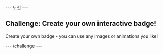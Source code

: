 \--- 도전 \---

## Challenge: Create your own interactive badge!

Create your own badge - you can use any images or animations you like!

\--- /challenge \---
